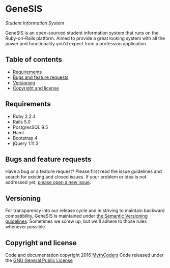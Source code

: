 # GeneSIS
*Student Information System*

GeneSIS is an open-sourced student information system that runs on the Ruby-on-Rails platform. 
Aimed to provide a great looking system with all the power and functionality you'd expect from 
a profession application.

## Table of contents
- [Requirements](#requirements)
- [Bugs and feature requests](#bugs-and-feature-requests)
- [Versioning](#versioning)
- [Copyright and license](#copyright-and-license)

## Requirements
* Ruby 2.2.4
* Rails 5.0
* PostgresSQL 9.5
* Haml
* Bootstrap 4
* jQuery 1.11.3

## Bugs and feature requests
Have a bug or a feature request? Please first read the issue guidelines and search for existing and closed issues. 
If your problem or idea is not addressed yet, [please open a new issue](https://gitlab.com/mythcoders/genesis/issues/new).


## Versioning

For transparency into our release cycle and in striving to maintain backward compatibility, 
GeneSIS is maintained under [the Semantic Versioning guidelines](http://semver.org/). Sometimes we screw up, but we'll adhere to those rules whenever possible.

## Copyright and license

Code and documentation copyright 2016 [MythCoders](http://mythcoders.com) Code released under the [GNU General Public License](https://gitlab.com/mythcoders/genesis/blob/master/LICENSE)